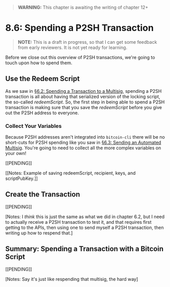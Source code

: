 > **WARNING:** This chapter is awaiting the writing of chapter 12+

# 8.6: Spending a P2SH Transaction

> **NOTE:** This is a draft in progress, so that I can get some feedback from early reviewers. It is not yet ready for learning.

Before we close out this overview of P2SH transactions, we're going to touch upon how to spend them.

## Use the Redeem Script

As we saw in [§6.2: Spending a Transaction to a Multisig](6_2_Spending_a_Transaction_to_a_Multisig.md), spending a P2SH transaction is all about having that serialized version of the locking script, the so-called _redeemScript_. So, the first step in being able to spend a P2SH transaction is making sure that you save the _redeemScript_ before you give out the P2SH address to everyone. 

### Collect Your Variables

Because P2SH addresses aren't integrated into `bitcoin-cli` there will be no short-cuts for P2SH spending like you saw in [§6.3: Sending an Automated Multisig](6_3_Sending_an_Automated_Multisig.md). You're going to need to collect all the more complex variables on your own!

[[PENDING]]

[[Notes: Example of saving redeemScript, recipient, keys, and scriptPubKey.]]

## Create the Transaction

[[PENDING]]

[Notes: I *think* this is just the same as what we did in chapter 6.2, but I need to actually receive a P2SH transaction to test it, and that requires first getting to the APIs, then using one to send myself a P2SH transaction, then writing up how to respend that.]

## Summary: Spending a Transaction with a Bitcoin Script

[[PENDING]]

[Notes: Say it's just like respending that multisig, the hard way]
